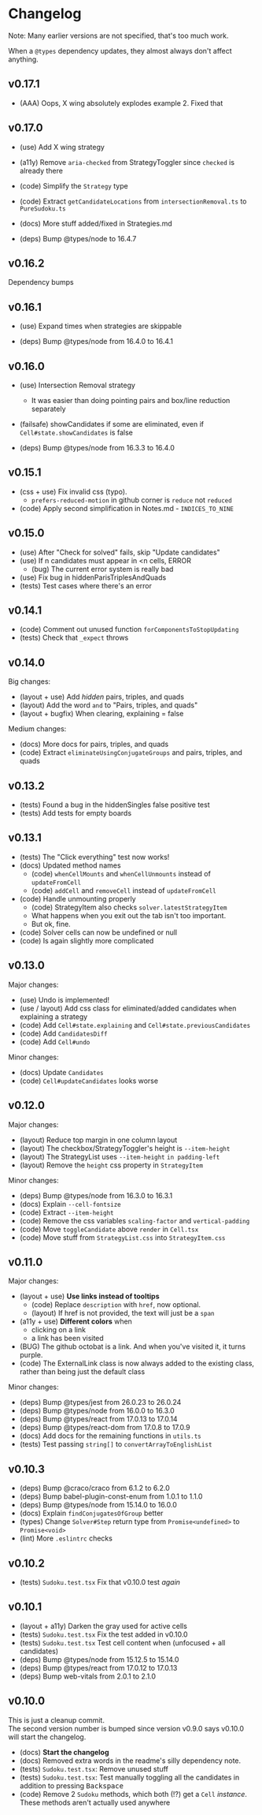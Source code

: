 # Changelog

Note: Many earlier versions are not specified, that's too much work.

When a `@types` dependency updates, they almost always don't affect anything.

## v0.17.1

- (AAA) Oops, X wing absolutely explodes example 2. Fixed that

## v0.17.0

- (use) Add X wing strategy

- (a11y) Remove `aria-checked` from StrategyToggler since `checked` is already there
- (code) Simplify the `Strategy` type
- (code) Extract `getCandidateLocations` from `intersectionRemoval.ts` to `PureSudoku.ts`
- (docs) More stuff added/fixed in Strategies.md
- (deps) Bump @types/node to 16.4.7

## v0.16.2

Dependency bumps

## v0.16.1

- (use) Expand times when strategies are skippable

- (deps) Bump @types/node from 16.4.0 to 16.4.1

## v0.16.0

- (use) Intersection Removal strategy
  - It was easier than doing pointing pairs and box/line reduction separately
- (failsafe) showCandidates if some are eliminated, even if `Cell#state.showCandidates` is false

- (deps) Bump @types/node from 16.3.3 to 16.4.0

## v0.15.1

- (css + use) Fix invalid css (typo).
  - `prefers-reduced-motion` in github corner is `reduce` not `reduced`
- (code) Apply second simplification in Notes.md - `INDICES_TO_NINE`

## v0.15.0

- (use) After "Check for solved" fails, skip "Update candidates"
- (use) If n candidates must appear in \<n cells, ERROR
  - (bug) The current error system is really bad
- (use) Fix bug in hiddenParisTriplesAndQuads
- (tests) Test cases where there's an error

## v0.14.1

- (code) Comment out unused function `forComponentsToStopUpdating`
- (tests) Check that `_expect` throws

## v0.14.0

Big changes:

- (layout + use) Add *hidden* pairs, triples, and quads
- (layout) Add the word `and` to "Pairs, triples, and quads"
- (layout + bugfix) When clearing, explaining = false

Medium changes:

- (docs) More docs for pairs, triples, and quads
- (code) Extract `eliminateUsingConjugateGroups` and pairs, triples, and quads

## v0.13.2

- (tests) Found a bug in the hiddenSingles false positive test
- (tests) Add tests for empty boards

## v0.13.1

- (tests) The "Click everything" test now works!
- (docs) Updated method names
  - (code) `whenCellMounts` and `whenCellUnmounts` instead of `updateFromCell`
  - (code) `addCell` and `removeCell` instead of `updateFromCell`
- (code) Handle unmounting properly
  - (code) StrategyItem also checks `solver.latestStrategyItem`
  - What happens when you exit out the tab isn't too important.
  - But ok, fine.
- (code) Solver cells can now be undefined or null
- (code) Is again slightly more complicated

## v0.13.0

Major changes:

- (use) Undo is implemented!
- (use / layout) Add css class for eliminated/added candidates when explaining a strategy
- (code) Add `Cell#state.explaining` and `Cell#state.previousCandidates`
- (code) Add `CandidatesDiff`
- (code) Add `Cell#undo`

Minor changes:

- (docs) Update `Candidates`
- (code) `Cell#updateCandidates` looks worse

## v0.12.0

Major changes:

- (layout) Reduce top margin in one column layout
- (layout) The checkbox/StrategyToggler's height is `--item-height`
- (layout) The StrategyList uses `--item-height` `in padding-left`
- (layout) Remove the `height` css property in `StrategyItem`

Minor changes:

- (deps) Bump @types/node from 16.3.0 to 16.3.1
- (docs) Explain `--cell-fontsize`
- (code) Extract `--item-height`
- (code) Remove the css variables `scaling-factor` and `vertical-padding`
- (code) Move `toggleCandidate` above `render` in `Cell.tsx`
- (code) Move stuff from `StrategyList.css` into `StrategyItem.css`

## v0.11.0

Major changes:

- (layout + use) **Use links instead of tooltips**
  - (code) Replace `description` with `href`, now optional.
  - (layout) If href is not provided, the text will just be a `span`
- (a11y + use) **Different colors** when
  - clicking on a link
  - a link has been visited
- (BUG) The github octobat is a link. And when you've visited it, it turns purple.
- (code) The ExternalLink class is now always added to the existing class,
rather than being just the default class

Minor changes:

- (deps) Bump @types/jest from 26.0.23 to 26.0.24
- (deps) Bump @types/node from 16.0.0 to 16.3.0
- (deps) Bump @types/react from 17.0.13 to 17.0.14
- (deps) Bump @types/react-dom from 17.0.8 to 17.0.9
- (docs) Add docs for the remaining functions in `utils.ts`
- (tests) Test passing `string[]` to `convertArrayToEnglishList`

## v0.10.3

- (deps) Bump @craco/craco from 6.1.2 to 6.2.0
- (deps) Bump babel-plugin-const-enum from 1.0.1 to 1.1.0
- (deps) Bump @types/node from 15.14.0 to 16.0.0
- (docs) Explain `findConjugatesOfGroup` better
- (types) Change `Solver#Step` return type
from `Promise<undefined>` to `Promise<void>`
- (lint) More `.eslintrc` checks

## v0.10.2

- (tests) `Sudoku.test.tsx` Fix that v0.10.0 test *again*

## v0.10.1

- (layout + a11y) Darken the gray used for active cells
- (tests) `Sudoku.test.tsx` Fix the test added in v0.10.0
- (tests) `Sudoku.test.tsx` Test cell content when (unfocused + all candidates)
- (deps) Bump @types/node from 15.12.5 to 15.14.0
- (deps) Bump @types/react from 17.0.12 to 17.0.13
- (deps) Bump web-vitals from 2.0.1 to 2.1.0

## v0.10.0

This is just a cleanup commit.\
The second version number is bumped since version v0.9.0 says v0.10.0 will
start the changelog.

- (docs) **Start the changelog**
- (docs) Removed extra words in the readme's silly dependency note.
- (tests) `Sudoku.test.tsx`: Remove unused stuff
- (tests) `Sudoku.test.tsx`: Test manually toggling all the candidates in
addition to pressing <kbd>Backspace</kbd>
- (code) Remove 2 `Sudoku` methods, which both (!?) get a `Cell` *instance*.\
These methods aren't actually used anywhere
